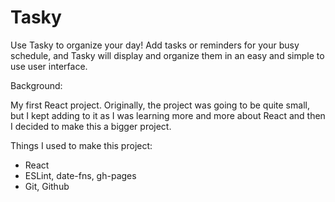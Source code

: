 # Tasky

Use Tasky to organize your day! Add tasks or reminders for your busy schedule, and Tasky will display and organize them in an easy and simple to use user interface.

Background:

My first React project. Originally, the project was going to be quite small, but I kept adding to it as I was learning more and more about React and then I decided to make this a bigger project.

Things I used to make this project:

- React
- ESLint, date-fns, gh-pages
- Git, Github
